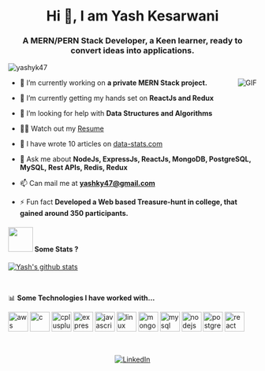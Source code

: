 <h1 align="center">Hi 👋, I am Yash Kesarwani</h1>
<h3 align="center">A MERN/PERN Stack Developer, a Keen learner, ready to convert ideas into applications.</h3>

<p align="left"> <img src="https://komarev.com/ghpvc/?username=yashyk47" alt="yashyk47" /> </p>
  <img align="right" alt="GIF" src="https://media.giphy.com/media/836HiJc7pgzy8iNXCn/giphy.gif" />
 
- 🔭 I’m currently working on **a private MERN Stack project.**

- 🌱 I’m currently getting my hands set on **ReactJs and Redux**

- 🤝 I’m looking for help with **Data Structures and Algorithms**

- 👨‍💻 Watch out my [Resume](https://docs.google.com/document/d/14jqSm32dJ-01IW-oZEojVeq6-PFcEMFQv3IL19GGjXw/edit?usp=sharing)

- 📝 I have wrote 10 articles on [data-stats.com](https://www.data-stats.com/first-application-with-nodejs-and-express/)

- 💬 Ask me about **NodeJs, ExpressJs, ReactJs, MongoDB, PostgreSQL, MySQL, Rest APIs, Redis, Redux**

- 📫 Can mail me at **yashky47@gmail.com**

- ⚡ Fun fact **Developed a Web based Treasure-hunt in college, that gained around 350 participants.**


<!-- <p><img align="left" src="https://github-readme-stats.vercel.app/api/top-langs/?username=yashyk47&layout=compact" alt="yashyk47" /></p> -->

#### <img src="https://media.giphy.com/media/VgCDAzcKvsR6OM0uWg/giphy.gif" width="50"> Some Stats ?
[![Yash's github stats](https://github-readme-stats.vercel.app/api?username=yashyk47&show_icons=true&hide=["contribs"]&theme=tokyonight)](https://github.com/anuraghazra/github-readme-stats)

<br>
<p align="left">📊 <strong>Some Technologies I have worked with...</strong></p>
<p align="left"><img src="https://devicons.github.io/devicon/devicon.git/icons/amazonwebservices/amazonwebservices-original-wordmark.svg" alt="aws" width="40" height="40"/> <img src="https://devicons.github.io/devicon/devicon.git/icons/c/c-original.svg" alt="c" width="40" height="40"/> <img src="https://devicons.github.io/devicon/devicon.git/icons/cplusplus/cplusplus-original.svg" alt="cplusplus" width="40" height="40"/> <img src="https://devicons.github.io/devicon/devicon.git/icons/express/express-original-wordmark.svg" alt="express" width="40" height="40"/> <img src="https://devicons.github.io/devicon/devicon.git/icons/javascript/javascript-original.svg" alt="javascript" width="40" height="40"/> <img src="https://devicons.github.io/devicon/devicon.git/icons/linux/linux-original.svg" alt="linux" width="40" height="40"/> <img src="https://devicons.github.io/devicon/devicon.git/icons/mongodb/mongodb-original-wordmark.svg" alt="mongodb" width="40" height="40"/> <img src="https://devicons.github.io/devicon/devicon.git/icons/mysql/mysql-original-wordmark.svg" alt="mysql" width="40" height="40"/> <img src="https://devicons.github.io/devicon/devicon.git/icons/nodejs/nodejs-original-wordmark.svg" alt="nodejs" width="40" height="40"/> <img src="https://devicons.github.io/devicon/devicon.git/icons/postgresql/postgresql-original-wordmark.svg" alt="postgresql" width="40" height="40"/> <img src="https://devicons.github.io/devicon/devicon.git/icons/react/react-original-wordmark.svg" alt="react" width="40" height="40"/></p>
<br>

<p align="center">
<a href="https://www.linkedin.com/in/rishabh-verma-174153137/" target="_blank"><img src="https://img.shields.io/badge/LinkedIn-%230077B5.svg?&style=flat-square&logo=linkedin&logoColor=white" alt="LinkedIn"></a>
</p>
